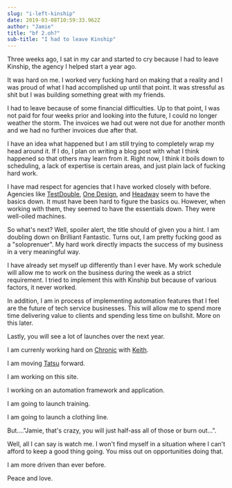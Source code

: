```yaml
---
slug: "i-left-kinship"
date: 2019-03-08T10:59:33.962Z
author: "Jamie"
title: "bf 2.oh?"
sub-title: "I had to leave Kinship"
---
```


Three weeks ago, I sat in my car and started to cry because I had to leave Kinship, the agency I helped start a year ago.

It was hard on me. I worked very fucking hard on making that a reality and I was proud of what I had accomplished up until that point. It was stressful as shit but I was building something great with my friends.

I had to leave because of some financial difficulties. Up to that point, I was not paid for four weeks prior and looking into the future, I could no longer weather the storm. The invoices we had out were not due for another month and we had no further invoices due after that.

I have an idea what happened but I am still trying to completely wrap my head around it. If I do, I plan on writing a blog post with what I think happened so that others may learn from it. Right now, I think it boils down to scheduling, a lack of expertise is certain areas, and just plain lack of fucking hard work.

I have mad respect for agencies that I have worked closely with before. Agencies like [TestDouble](http://testdouble.com), [One Design](http://onedesigncompany.com), and [Headway](http://headway.io) seem to have the basics down. It must have been hard to figure the basics ou. However, when working with them, they seemed to have the essentials down. They were well-oiled machines.

So what's next? Well, spoiler alert, the title should of given you a hint. I am doubling down on Brilliant Fantastic. Turns out, I am pretty fucking good as a "soloprenuer". My hard work directly impacts the success of my business in a very meaningful way.

I have already set myself up differently than I ever have. My work schedule will allow me to work on the business during the week as a strict requirement. I tried to implement this with Kinship but because of various factors, it never worked.

In addition, I am in process of implementing automation features that I feel are the future of tech service businesses. This will allow me to spend more time delivering value to clients and spending less time on bullshit. More on this later.

Lastly, you will see a lot of launches over the next year.

I am currenly working hard on [Chronic](http://chronic.io) with [Keith](http://twitter.com/keiththomps).

I am moving [Tatsu](http://tatsu.io) forward.

I am working on this site.

I working on an automation framework and application.

I am going to launch training.

I am going to launch a clothing line.

But...."Jamie, that's crazy, you will just half-ass all of those or burn out...".

Well, all I can say is watch me. I won't find myself in a situation where I can't afford to keep a good thing going. You miss out on opportunities doing that.

I am more driven than ever before.

Peace and love.

